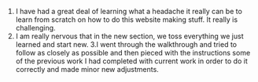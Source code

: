 1. I have had a great deal of learning what a headache it really can be to learn from scratch on how to do this website making stuff. It really is challenging.
2. I am really nervous that in the new section, we toss everything we just learned and start new.
3.I went through the walkthrough and tried to follow as closely as possible and then pieced with the instructions some of the previous work I had completed with current work in order to do it correctly and made minor new adjustments.
